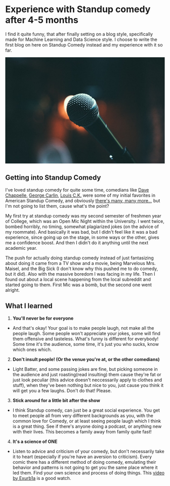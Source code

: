 # Experience with Standup comedy after 4-5 months
I find it quite funny, that after finally setting on a blog style, specifically made for Machine Learning and Data Science style. I choose to write the first blog on here on Standup Comedy instead and my experience with it so far.

![](/images/blog-1-standup/mic.jpeg "Standup Comedy Mic")

## Getting into Standup Comedy
I've loved standup comedy for quite some time, comedians like [Dave Chappelle](https://en.wikipedia.org/wiki/Dave_Chappelle), [George Carlin](https://en.wikipedia.org/wiki/George_Carlin), [Louis C.K.](https://en.wikipedia.org/wiki/Louis_C.K.) were some of my initial favorites in American Standup Comedy, and obviously [there's many, many more..](https://en.wikipedia.org/wiki/List_of_stand-up_comedians), but I'm not going to list them, cause what's the point?

My first try at standup comedy was my second semester of freshmen year of College, which was an Open Mic Night within the University. I went twice, bombed horribly, no timing, somewhat plagiarized jokes (on the advice of my roommate). And basically it was bad, but I didn't feel like it was a bad experience, since going up on the stage, in some ways or the other, gives me a confidence boost. And then I didn't do it anything until the next academic year.

The push for actually doing standup comedy instead of just fantasizing about doing it came from a TV show and a movie,  being Marvelous Mrs. Maisel, and the Big Sick (I don't know why this pushed me to do comedy, but it did). Also with the massive boredom I was facing in my life. Then I found out about a local scene happening from the local subreddit and started going to them. First Mic was a bomb, but the second one went alright.

## What I learned
1. **You'll never be for everyone**
  - And that's okay! Your goal is to make people laugh, not make all the people laugh. Some people won't appreciate your jokes, some will find them offensive and tasteless. What's funny is different for everybody! Some time it's the audience, some time, it's just you who sucks, know which ones which.

 2. **Don't insult people! (Or the venue you're at, or the other comedians)**
  - Light Batter, and some passing jokes are fine, but picking someone in the audience and just roasting(read insulting) them cause they're fat or just look peculiar (this advice doesn't neccessarily apply to clothes and stuff), when they've been nothing but nice to you, just cause you think it will get you a few laughs. Don't do that! Please.

3. **Stick around for a little bit after the show**
  - I think Standup comedy, can just be a great social experience. You get to meet people all from very different backgrounds as you, with the common love for Comedy, or at least seeing people laugh which I think is a great thing. See if there's anyone doing a podcast, or anything new with their lives. This becomes a family away from family quite fast!

4. **It's a science of ONE**
  - Listen to advice and criticism of your comedy, but don't necessarily take it to heart (especially if you're have an aversion to criticism). Every comic there has a different method of doing comedy, emulating their behavior and patterns is not going to get you the same place where it led them. Find your own science and process of doing things. This [video by Exurb1a](https://www.youtube.com/watch?v=MANyX7woDPA) is a good watch.

